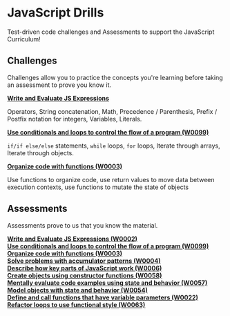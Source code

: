 # JavaScript Drills

Test-driven code challenges and Assessments to support the JavaScript Curriculum!

## Challenges

Challenges allow you to practice the concepts you're learning before taking an assessment to prove you know it.

**[Write and Evaluate JS Expressions](./js-expressions/README.md)**  

Operators, String concatenation, Math, Precedence / Parenthesis, Prefix / Postfix notation for integers, Variables, Literals.

**[Use conditionals and loops to control the flow of a program (W0099)](./js-conditionals-loops/README.md)**

`if/if else/else` statements, `while` loops, `for` loops, Iterate through arrays, Iterate through objects.

**[Organize code with functions (W0003)](./js-functions/README.md)**

Use functions to organize code, use return values to move data between execution contexts, use functions to mutate the state of objects
<!--
**[Solve problems with accumulator patterns (W0004)](./js-accumulators/README.md)**
**[Describe how key parts of JavaScript work (W0006)](./js-describe/README.md)**
**[Create objects using constructor functions (W0058)](./js-constructor/README.md)**
**[Mentally evaluate code examples using state and behavior (W0057)](./js-evaluate-state-and-behavior/README.md)**
**[Model objects with state and behavior (W0054)](./js-model-state-and-behavior/README.md)**
**[Define and call functions that have variable parameters (W0022)](./js-functions-variable-parameters/README.md)**
**[Refactor loops to use functional style (W0063)](./js-functional-loops/README.md)** -->



## Assessments

Assessments prove to us that you know the material.

**[Write and Evaluate JS Expressions (W0002)](./assessments/js-expressions/README.md)**  
**[Use conditionals and loops to control the flow of a program (W0099)](./assessments/js-conditionals-loops/README.md)**  
**[Organize code with functions (W0003)](./assessments/js-functions/README.md)**  
**[Solve problems with accumulator patterns (W0004)](./assessments/js-accumulators/README.md)**  
**[Describe how key parts of JavaScript work (W0006)](./assessments/js-describe/README.md)**  
**[Create objects using constructor functions (W0058)](./assessments/js-constructor/README.md)**  
**[Mentally evaluate code examples using state and behavior (W0057)](./assessments/js-evaluate-state-and-behavior/README.md)**  
**[Model objects with state and behavior (W0054)](./assessments/js-model-state-and-behavior/README.md)**  
**[Define and call functions that have variable parameters (W0022)](./assessments/js-functions-variable-parameters/README.md)**  
**[Refactor loops to use functional style (W0063)](./assessments/js-functional-loops/README.md)**  
